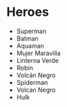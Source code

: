 # Heroes

* Superman
* Batman
* Aquaman
* Mujer Maravilla
* Linterna Verde
* Robin
* Volcán Negro
* Spiderman
* Volcan Negro
* Hulk

